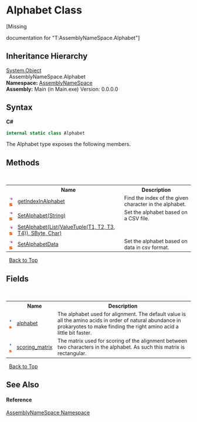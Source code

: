 # Alphabet Class
 

\[Missing <summary> documentation for "T:AssemblyNameSpace.Alphabet"\]


## Inheritance Hierarchy
<a href="http://msdn2.microsoft.com/en-us/library/e5kfa45b" target="_blank">System.Object</a><br />&nbsp;&nbsp;AssemblyNameSpace.Alphabet<br />
**Namespace:**&nbsp;<a href="6bcc80ef-5cfd-db5f-1eb2-7297d1c16397">AssemblyNameSpace</a><br />**Assembly:**&nbsp;Main (in Main.exe) Version: 0.0.0.0

## Syntax

**C#**<br />
``` C#
internal static class Alphabet
```

The Alphabet type exposes the following members.


## Methods
&nbsp;<table><tr><th></th><th>Name</th><th>Description</th></tr><tr><td>![Public method](media/pubmethod.gif "Public method")![Static member](media/static.gif "Static member")</td><td><a href="3af5cf8c-0d95-aab3-a051-240d8fe84d91">getIndexInAlphabet</a></td><td>
Find the index of the given character in the alphabet.</td></tr><tr><td>![Public method](media/pubmethod.gif "Public method")![Static member](media/static.gif "Static member")</td><td><a href="0284b402-b73f-b145-b4bc-d1f27bb579f5">SetAlphabet(String)</a></td><td>
Set the alphabet based on a CSV file.</td></tr><tr><td>![Public method](media/pubmethod.gif "Public method")![Static member](media/static.gif "Static member")</td><td><a href="16687f8e-9ac8-471e-0968-9968239189b4">SetAlphabet(List(ValueTuple(T1, T2, T3, T4)), SByte, Char)</a></td><td /></tr><tr><td>![Public method](media/pubmethod.gif "Public method")![Static member](media/static.gif "Static member")</td><td><a href="a7ba9ddb-e9b2-3890-4316-7d74f08a7517">SetAlphabetData</a></td><td>
Set the alphabet based on data in csv format.</td></tr></table>&nbsp;
<a href="#alphabet-class">Back to Top</a>

## Fields
&nbsp;<table><tr><th></th><th>Name</th><th>Description</th></tr><tr><td>![Public field](media/pubfield.gif "Public field")![Static member](media/static.gif "Static member")</td><td><a href="ece73048-368c-d87f-7528-c35d4e995645">alphabet</a></td><td>
The alphabet used for alignment. The default value is all the amino acids in order of natural abundance in prokaryotes to make finding the right amino acid a little bit faster.</td></tr><tr><td>![Public field](media/pubfield.gif "Public field")![Static member](media/static.gif "Static member")</td><td><a href="e9cc6eb7-d899-debf-02bb-b5554986767b">scoring_matrix</a></td><td>
The matrix used for scoring of the alignment between two characters in the alphabet. As such this matrix is rectangular.</td></tr></table>&nbsp;
<a href="#alphabet-class">Back to Top</a>

## See Also


#### Reference
<a href="6bcc80ef-5cfd-db5f-1eb2-7297d1c16397">AssemblyNameSpace Namespace</a><br />